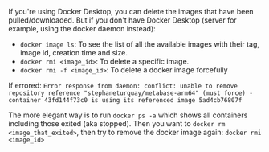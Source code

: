 
If you're using Docker Desktop, you can delete the images that have been pulled/downloaded. But if you don't have Docker Desktop (server for example, using the docker daemon instead):

- `docker image ls`: To see the list of all the available images with their tag, image id, creation time and size.
- `docker rmi <image_id>`: To delete a specific image.
- `docker rmi -f <image_id>`: To delete a docker image forcefully

If errored: `Error response from daemon: conflict: unable to remove repository reference "stephaneturquay/metabase-arm64" (must force) - container 43fd144f73c0 is using its referenced image 5ad4cb76807f`

The more elegant way is to run `docker ps -a` which shows all containers including those exited (aka stopped). Then you want to `docker rm <image_that_exited>`, then try to remove the docker image again: `docker rmi <image_id>`